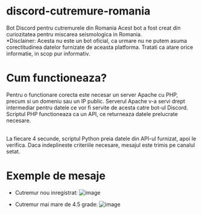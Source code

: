 # discord-cutremure-romania
Bot Discord pentru cutremurele din Romania
Acest bot a fost creat din curiozitatea pentru miscarea seismologica in Romania. <br>
*Disclainer: Acesta nu este un bot oficial, ca urmare nu ne putem asuma corectitudinea datelor furnizate de aceasta platforma. Tratati ca atare orice informatie, in scop pur informativ.

<h1>Cum functioneaza?</h1>
Pentru o functionare corecta este necesar un server Apache cu PHP, precum si un domeniu sau un IP public. 
Serverul Apache v-a servi drept intermediar pentru datele ce vor fi servite de acesta catre bot-ul Discord. Scriptul PHP functioneaza ca un API, ce returneaza datele prelucrate necesare.
<br><br>

La fiecare 4 secunde, scriptul Python preia datele din API-ul furnizat, apoi le verifica. Daca indeplineste criteriile necesare, mesajul este trimis pe canalul setat.

<h1> Exemple de mesaje </h1>

- Cutremur nou inregistrat:
![image](https://user-images.githubusercontent.com/12985385/218282284-f04c5d7e-5e7e-4144-b770-cb3b02a974fb.png)

- Cutremur mai mare de 4.5 grade:
![image](https://user-images.githubusercontent.com/12985385/218282267-3b491841-eae8-4170-a89d-3440f0a1c3e1.png)

